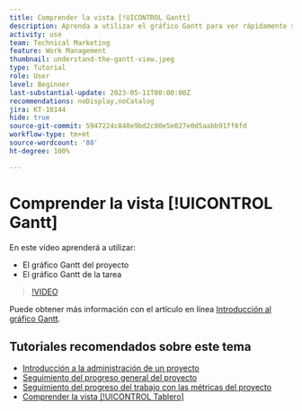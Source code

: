 ```yaml
---
title: Comprender la vista [!UICONTROL Gantt]
description: Aprenda a utilizar el gráfico Gantt para ver rápidamente sus tareas y proyectos desde un nivel alto con una cantidad de detalles sorprendentes.
activity: use
team: Technical Marketing
feature: Work Management
thumbnail: understand-the-gantt-view.jpeg
type: Tutorial
role: User
level: Beginner
last-substantial-update: 2023-05-11T00:00:00Z
recommendations: noDisplay,noCatalog
jira: KT-10144
hide: true
source-git-commit: 5947224c840e9bd2c80e5e027e0d5aabb91ff6fd
workflow-type: tm+mt
source-wordcount: '88'
ht-degree: 100%

---
```


# Comprender la vista [!UICONTROL Gantt]

En este vídeo aprenderá a utilizar:

* El gráfico Gantt del proyecto
* El gráfico Gantt de la tarea

>[!VIDEO](https://video.tv.adobe.com/v/3419304/?quality=12&learn=on)

Puede obtener más información con el artículo en línea [Introducción al gráfico Gantt](https://experienceleague.adobe.com/docs/workfront/using/manage-work/the-gantt-chart/gantt-chart-overview/get-started-with-gantt.html?lang=es).

## Tutoriales recomendados sobre este tema

* [Introducción a la administración de un proyecto](/help/manage-work/projects/getting-started-manage-a-project.md)
* [Seguimiento del progreso general del proyecto](/help/manage-work/projects/track-overall-project-progress.md)
* [Seguimiento del progreso del trabajo con las métricas del proyecto](/help/manage-work/projects/track-work-progress-with-project-metrics.md)
* [Comprender la vista [!UICONTROL Tablero]](/help/manage-work/projects/understand-the-board-view.md)
